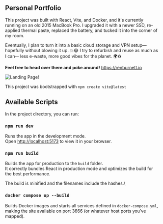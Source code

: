 ## Personal Portfolio
This project was built with React, Vite, and Docker, and it's currently running on an old 2015 MacBook Pro. I upgraded it with a newer SSD, re-applied thermal paste, replaced the battery, and tucked it into the corner of my room.

Eventually, I plan to turn it into a basic cloud storage and VPN setup—hopefully without blowing it up. 💥😂
I try to refurbish and reuse as much as I can-- less e-waste, more good vibes for the planet. 🌍♻️

**Feel free to head over there and poke around!**
https://renburnett.io

![Landing Page!](https://live.staticflickr.com/65535/49363862343_999ed614b8_w.jpg)

This project was bootstrapped with `npm create vite@latest`

## Available Scripts

In the project directory, you can run:

### `npm run dev`

Runs the app in the development mode.\
Open [http://localhost:5173](http://localhost:5173) to view it in your browser.

### `npm run build`

Builds the app for production to the `build` folder.\
It correctly bundles React in production mode and optimizes the build for the best performance.

The build is minified and the filenames include the hashes.\

### `docker compose up --build`

Builds Docker images and starts all services defined in `docker-compose.yml`, making the site available on port 3666 (or whatever host ports you’ve mapped).
